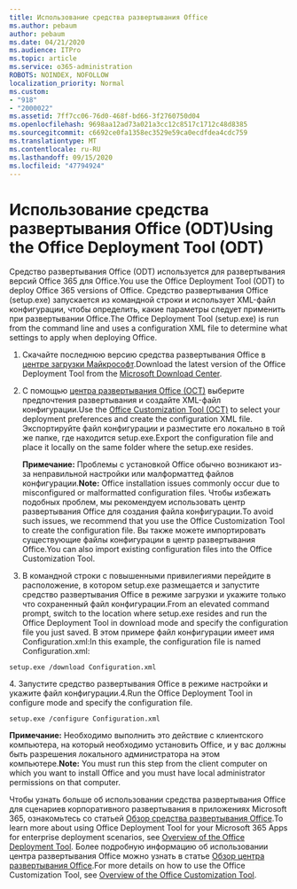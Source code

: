 ```yaml
---
title: Использование средства развертывания Office
ms.author: pebaum
author: pebaum
ms.date: 04/21/2020
ms.audience: ITPro
ms.topic: article
ms.service: o365-administration
ROBOTS: NOINDEX, NOFOLLOW
localization_priority: Normal
ms.custom:
- "918"
- "2000022"
ms.assetid: 7ff7cc06-76d0-468f-bd66-3f2760750d04
ms.openlocfilehash: 9698aa12ad73a021a3cc12c8517c1712c48d8385
ms.sourcegitcommit: c6692ce0fa1358ec3529e59ca0ecdfdea4cdc759
ms.translationtype: MT
ms.contentlocale: ru-RU
ms.lasthandoff: 09/15/2020
ms.locfileid: "47794924"
---
```

# <a name="using-the-office-deployment-tool-odt"></a><span data-ttu-id="4586a-102">Использование средства развертывания Office (ODT)</span><span class="sxs-lookup"><span data-stu-id="4586a-102">Using the Office Deployment Tool (ODT)</span></span>

<span data-ttu-id="4586a-103">Средство развертывания Office (ODT) используется для развертывания версий Office 365 для Office.</span><span class="sxs-lookup"><span data-stu-id="4586a-103">You use the Office Deployment Tool (ODT) to deploy Office 365 versions of Office.</span></span> <span data-ttu-id="4586a-104">Средство развертывания Office (setup.exe) запускается из командной строки и использует XML-файл конфигурации, чтобы определить, какие параметры следует применить при развертывании Office.</span><span class="sxs-lookup"><span data-stu-id="4586a-104">The Office Deployment Tool (setup.exe) is run from the command line and uses a configuration XML file to determine what settings to apply when deploying Office.</span></span>
  
1. <span data-ttu-id="4586a-105">Скачайте последнюю версию средства развертывания Office в [центре загрузки Майкрософт](https://go.microsoft.com/fwlink/p/?LinkID=626065).</span><span class="sxs-lookup"><span data-stu-id="4586a-105">Download the latest version of the Office Deployment Tool from the [Microsoft Download Center](https://go.microsoft.com/fwlink/p/?LinkID=626065).</span></span>

2. <span data-ttu-id="4586a-106">С помощью [центра развертывания Office (OCT)](https://config.office.com) выберите предпочтения развертывания и создайте XML-файл конфигурации.</span><span class="sxs-lookup"><span data-stu-id="4586a-106">Use the [Office Customization Tool (OCT)](https://config.office.com) to select your deployment preferences and create the configuration XML file.</span></span> <span data-ttu-id="4586a-107">Экспортируйте файл конфигурации и разместите его локально в той же папке, где находится setup.exe.</span><span class="sxs-lookup"><span data-stu-id="4586a-107">Export the configuration file and place it locally on the same folder where the setup.exe resides.</span></span>

    <span data-ttu-id="4586a-108">**Примечание:** Проблемы с установкой Office обычно возникают из-за неправильной настройки или малформаттед файлов конфигурации.</span><span class="sxs-lookup"><span data-stu-id="4586a-108">**Note:** Office installation issues commonly occur due to misconfigured or malformatted configuration files.</span></span> <span data-ttu-id="4586a-109">Чтобы избежать подобных проблем, мы рекомендуем использовать центр развертывания Office для создания файла конфигурации.</span><span class="sxs-lookup"><span data-stu-id="4586a-109">To avoid such issues, we recommend that you use the Office Customization Tool to create the configuration file.</span></span> <span data-ttu-id="4586a-110">Вы также можете импортировать существующие файлы конфигурации в центр развертывания Office.</span><span class="sxs-lookup"><span data-stu-id="4586a-110">You can also import existing configuration files into the Office Customization Tool.</span></span>

3. <span data-ttu-id="4586a-111">В командной строки с повышенными привилегиями перейдите в расположение, в котором setup.exe размещается и запустите средство развертывания Office в режиме загрузки и укажите только что сохраненный файл конфигурации.</span><span class="sxs-lookup"><span data-stu-id="4586a-111">From an elevated command prompt, switch to the location where setup.exe resides and run the Office Deployment Tool in download mode and specify the configuration file you just saved.</span></span> <span data-ttu-id="4586a-112">В этом примере файл конфигурации имеет имя Configuration.xml:</span><span class="sxs-lookup"><span data-stu-id="4586a-112">In this example, the configuration file is named Configuration.xml:</span></span>

```setup.exe /download Configuration.xml```

<span data-ttu-id="4586a-113">4. Запустите средство развертывания Office в режиме настройки и укажите файл конфигурации.</span><span class="sxs-lookup"><span data-stu-id="4586a-113">4.Run the Office Deployment Tool in configure mode and specify the configuration file.</span></span>

```setup.exe /configure Configuration.xml```

<span data-ttu-id="4586a-114">**Примечание:** Необходимо выполнить это действие с клиентского компьютера, на который необходимо установить Office, и у вас должны быть разрешения локального администратора на этом компьютере.</span><span class="sxs-lookup"><span data-stu-id="4586a-114">**Note:** You must run this step from the client computer on which you want to install Office and you must have local administrator permissions on that computer.</span></span>

<span data-ttu-id="4586a-115">Чтобы узнать больше об использовании средства развертывания Office для сценариев корпоративного развертывания в приложениях Microsoft 365, ознакомьтесь со статьей [Обзор средства развертывания Office](https://docs.microsoft.com/deployoffice/overview-office-deployment-tool).</span><span class="sxs-lookup"><span data-stu-id="4586a-115">To learn more about using Office Deployment Tool for your Microsoft 365 Apps for enterprise deployment scenarios, see [Overview of the Office Deployment Tool](https://docs.microsoft.com/deployoffice/overview-office-deployment-tool).</span></span> <span data-ttu-id="4586a-116">Более подробную информацию об использовании центра развертывания Office можно узнать в статье [Обзор центра развертывания Office](https://docs.microsoft.com/DeployOffice/overview-of-the-office-customization-tool-for-click-to-run).</span><span class="sxs-lookup"><span data-stu-id="4586a-116">For more details on how to use the Office Customization Tool, see [Overview of the Office Customization Tool](https://docs.microsoft.com/DeployOffice/overview-of-the-office-customization-tool-for-click-to-run).</span></span>
